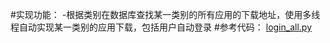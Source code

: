 #实现功能：
-根据类别在数据库查找某一类别的所有应用的下载地址，使用多线程自动实现某一类别的应用下载，包括用户自动登录
#参考代码：
[login_all.py](https://github.com/Midysen/googleplay/blob/master/login_all.py)
